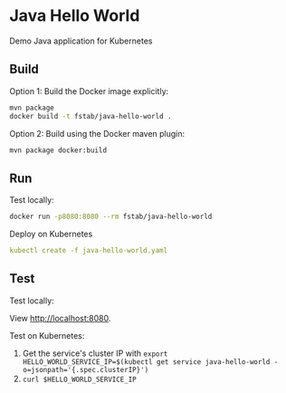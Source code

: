 Java Hello World
================

Demo Java application for Kubernetes

Build
-----

Option 1: Build the Docker image explicitly:

```sh
mvn package
docker build -t fstab/java-hello-world .
```

Option 2: Build using the Docker maven plugin:

```sh
mvn package docker:build
```

Run
---

Test locally:

```sh
docker run -p8080:8080 --rm fstab/java-hello-world
```

Deploy on Kubernetes

```yaml
kubectl create -f java-hello-world.yaml
```

Test
----

Test locally:

View [http://localhost:8080](http://localhost:8080).

Test on Kubernetes:

1. Get the service's cluster IP with `export HELLO_WORLD_SERVICE_IP=$(kubectl get service java-hello-world -o=jsonpath='{.spec.clusterIP}')`
2. `curl $HELLO_WORLD_SERVICE_IP`
